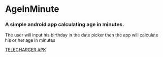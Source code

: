 # AgeInMinute
### A simple android app calculating age in minutes.
The user will input his birthday in the date picker then the app will calculate his or her age in minutes

[TELECHARGER APK](https://drive.google.com/file/d/1nNCjW7U8Yn6BuDSo76L6nAZRZxbKDib7/view?usp=sharing)
